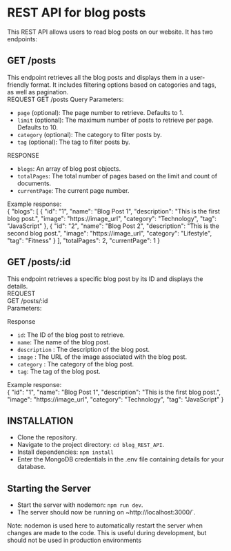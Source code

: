 # REST API for blog posts
This REST API allows users to read blog posts on our website. It has two endpoints:

## GET /posts
This endpoint retrieves all the blog posts and displays them in a user-friendly format. It includes filtering options based on categories and tags, as well as pagination.
<br/>
REQUEST
GET /posts
Query Parameters:<br/>
- `page` (optional): The page number to retrieve. Defaults to 1.<br/>
- `limit` (optional): The maximum number of posts to retrieve per page. Defaults to 10.<br/>
- `category` (optional): The category to filter posts by.<br/>
- `tag` (optional): The tag to filter posts by.<br/>

RESPONSE<br/>
- `blogs`: An array of blog post objects.<br/>
- `totalPages`: The total number of pages based on the limit and count of documents.<br/>
- `currentPage`: The current page number.<br/>

Example response:<br/>
{
  "blogs": [
    {
      "id": "1",
      "name": "Blog Post 1",
      "description": "This is the first blog post.",
      "image": "https://image_url",
      "category": "Technology",
      "tag": "JavaScript"
    },
    {
      "id": "2",
      "name": "Blog Post 2",
      "description": "This is the second blog post.",
      "image": "https://image_url",
      "category": "Lifestyle",
      "tag": "Fitness"
    }
  ],
  "totalPages": 2,
  "currentPage": 1
}

## GET /posts/:id
This endpoint retrieves a specific blog post by its ID and displays the details.<br/>
REQUEST<br/>
GET /posts/:id<br/>
Parameters:<br/>

Response<br/>
- `id`: The ID of the blog post to retrieve.<br/>
- `name`: The name of the blog post.<br/>
- `description` : The description of the blog post.<br/>
- `image` : The URL of the image associated with the blog post.<br/>
- `category` : The category of the blog post.<br/>
- `tag`: The tag of the blog post.<br/>

Example response:<br/>
{
  "id": "1",
  "name": "Blog Post 1",
  "description": "This is the first blog post.",
  "image": "https://image_url",
  "category": "Technology",
  "tag": "JavaScript"
}

## INSTALLATION<br/>
- Clone the repository.<br/>
- Navigate to the project directory: `cd blog_REST_API`.<br/>
- Install dependencies: `npm install`
- Enter the MongoDB credentials in the .env file containing details for your database.</br>

## Starting the Server<br/>
- Start the server with nodemon: `npm run dev`.<br/>
- The server should now be running on ~http://localhost:3000/`.<br/>

Note: nodemon is used here to automatically restart the server when changes are made to the code. This is useful during development, but should not be used in production environments










